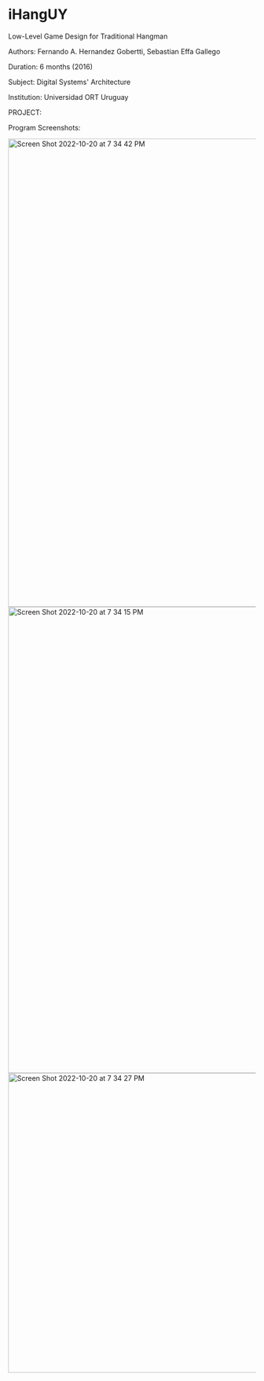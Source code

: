 # iHangUY
Low-Level Game Design for Traditional Hangman

Authors: Fernando A. Hernandez Gobertti, Sebastian Effa Gallego

Duration: 6 months (2016)

Subject: Digital Systems' Architecture

Institution: Universidad ORT Uruguay

PROJECT:

Program Screenshots:

<img width="953" alt="Screen Shot 2022-10-20 at 7 34 42 PM" src="https://user-images.githubusercontent.com/38531693/197071824-745338bd-16b6-43ff-a2b6-0f07eb2fcfbf.png">

<img width="949" alt="Screen Shot 2022-10-20 at 7 34 15 PM" src="https://user-images.githubusercontent.com/38531693/197071839-4cf3bb31-1be7-4189-b0cb-3a672c11645f.png">

<img width="610" alt="Screen Shot 2022-10-20 at 7 34 27 PM" src="https://user-images.githubusercontent.com/38531693/197071851-ecc70b76-e2b6-4496-b782-7249919dbbb1.png">
